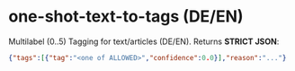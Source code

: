# one-shot-text-to-tags (DE/EN)

Multilabel (0..5) Tagging for text/articles (DE/EN). Returns **STRICT JSON**:
```json
{"tags":[{"tag":"<one of ALLOWED>","confidence":0.0}],"reason":"..."}
